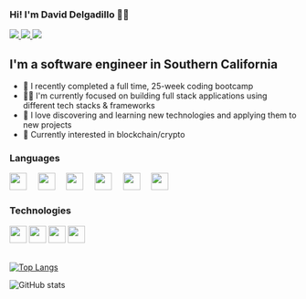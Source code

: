 ### Hi! I'm David Delgadillo 🦸‍♂️
<a href="https://www.davidanthony.io/" target="_blank">
 <img src="https://img.icons8.com/color-glass/48/000000/domain.png"/>
</a>
<a href="https://www.linkedin.com/in/davidadelgadillo/" target="_blank">
 <img src="https://img.icons8.com/color/48/000000/linkedin.png"/>
</a>
<a href="https://twitter.com/DavidDel_" target="_blank">
 <img src="https://img.icons8.com/color/48/000000/twitter--v2.png"/>
</a>

## I'm a software engineer in Southern California
- 🥵 I recently completed a full time, 25-week coding bootcamp
- 👨‍💻 I'm currently focused on building full stack applications using different tech stacks & frameworks
- 🔭 I love discovering and learning new technologies and applying them to new projects
- 🧐 Currently interested in blockchain/crypto

### Languages
<div style="flex">
<img src="https://cdn.jsdelivr.net/gh/devicons/devicon/icons/javascript/javascript-original.svg" width="30px" />
 &nbsp;
 &nbsp;
<img src="https://cdn.jsdelivr.net/gh/devicons/devicon/icons/typescript/typescript-original.svg" width="30px" />
 &nbsp;
 &nbsp;
<img src="https://cdn.jsdelivr.net/gh/devicons/devicon/icons/html5/html5-original.svg" width="30px" />
 &nbsp;
 &nbsp;
<img src="https://cdn.jsdelivr.net/gh/devicons/devicon/icons/css3/css3-original.svg" width="30px" />
 &nbsp;
 &nbsp;
<img src="https://cdn.jsdelivr.net/gh/devicons/devicon/icons/sass/sass-original.svg" width="30px" />
 &nbsp;
 &nbsp;
<img src="https://cdn.jsdelivr.net/gh/devicons/devicon/icons/postgresql/postgresql-original.svg" width="30px" />


</div>
  

### Technologies
<div style="flex">
<img src="https://cdn.jsdelivr.net/gh/devicons/devicon/icons/react/react-original.svg" width="30px" />
<img src="https://cdn.jsdelivr.net/gh/devicons/devicon/icons/redux/redux-original.svg" width="30px" />
<img src="https://cdn.jsdelivr.net/gh/devicons/devicon/icons/nodejs/nodejs-original.svg" width="30px" />
<img src="https://cdn.jsdelivr.net/gh/devicons/devicon/icons/git/git-original.svg" width="30px" />
</div>
&nbsp;

[![Top Langs](https://github-readme-stats.vercel.app/api/top-langs/?username=David-Del1)](https://github.com/anuraghazra/github-readme-stats)

![GitHub stats](https://github-readme-stats.vercel.app/api?username=David-Del1&show_icons=true)





